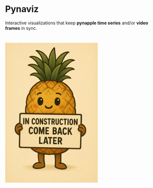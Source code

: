 # Pynaviz

Interactive visualizations that keep **pynapple time series** and/or **video frames** in sync.

#


<img src="in_construction.png" alt="image" width="300"/>

